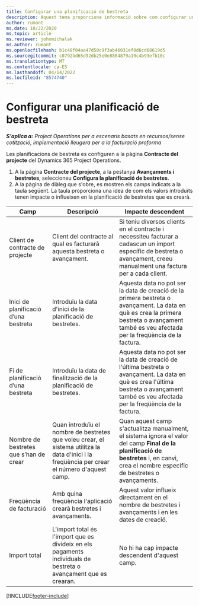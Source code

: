```yaml
---
title: Configurar una planificació de bestreta
description: Aquest tema proporciona informació sobre com configurar una planificació de bestreta al Project Operations.
author: rumant
ms.date: 10/22/2020
ms.topic: article
ms.reviewer: johnmichalak
ms.author: rumant
ms.openlocfilehash: b1c48f04aa47d50c9f3ab46031ef0d6cd68619d5
ms.sourcegitcommit: c0792bd65d92db25e0e8864879a19c4b93efb10c
ms.translationtype: MT
ms.contentlocale: ca-ES
ms.lasthandoff: 04/14/2022
ms.locfileid: "8574740"
---
```

# <a name="set-up-a-retainer-schedule"></a>Configurar una planificació de bestreta

_**S'aplica a:** Project Operations per a escenaris basats en recursos/sense cotització, implementació lleugera per a la facturació proforma_

Les planificacions de bestreta es configuren a la pàgina **Contracte del projecte** del Dynamics 365 Project Operations.

1. A la pàgina **Contracte del projecte**, a la pestanya **Avançaments i bestretes**, seleccioneu **Configura la planificació de bestretes**.
2. A la pàgina de diàleg que s'obre, es mostren els camps indicats a la taula següent. La taula proporciona una idea de com els valors introduïts tenen impacte o influeixen en la planificació de bestretes que es crearà.

| Camp | Descripció | Impacte descendent |
| --- | --- | --- |
| Client de contracte de projecte | Client del contracte al qual es facturarà aquesta bestreta o avançament. | Si teniu diversos clients en el contracte i necessiteu facturar a cadascun un import específic de bestreta o avançament, creeu manualment una factura per a cada client. |
| Inici de planificació d’una bestreta | Introduïu la data d'inici de la planificació de bestretes. | Aquesta data no pot ser la data de creació de la primera bestreta o avançament. La data en què es crea la primera bestreta o avançament també es veu afectada per la freqüència de la factura. |
| Fi de planificació d’una bestreta | Introduïu la data de finalització de la planificació de bestretes. | Aquesta data no pot ser la data de creació de l'última bestreta o avançament. La data en què es crea l'última bestreta o avançament també es veu afectada per la freqüència de la factura. |
| Nombre de bestretes que s’han de crear | Quan introduïu el nombre de bestretes que voleu crear, el sistema utilitza la data d'inici i la freqüència per crear el número d'aquest camp. | Quan aquest camp s'actualitza manualment, el sistema ignora el valor del camp **Final de la planificació de bestretes** i, en canvi, crea el nombre específic de bestretes o avançaments. |
| Freqüència de facturació | Amb quina freqüència l'aplicació crearà bestretes i avançaments. | Aquest valor influeix directament en el nombre de bestretes i avançaments i en les dates de creació. |
| Import total | L'import total és l'import que es divideix en els pagaments individuals de bestreta o avançament que es crearan. | No hi ha cap impacte descendent d'aquest camp. |


[!INCLUDE[footer-include](../../includes/footer-banner.md)]